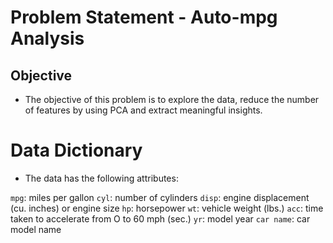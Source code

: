 # Problem Statement - Auto-mpg Analysis

## Objective

- The objective of this problem is to explore the data, reduce the number of features by using PCA and extract meaningful insights.

# Data Dictionary

- The data has the following attributes:

`mpg`: miles per gallon
`cyl`: number of cylinders
`disp`: engine displacement (cu. inches) or engine size
`hp`: horsepower
`wt`: vehicle weight (lbs.)
`acc`: time taken to accelerate from O to 60 mph (sec.)
`yr`: model year
`car name`: car model name

